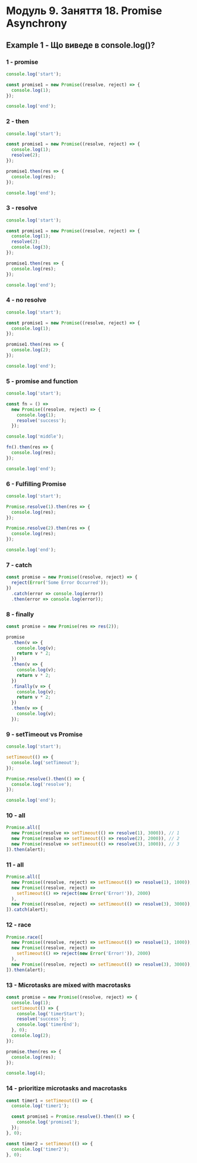# Модуль 9. Заняття 18. Promise Asynchrony

## Example 1 - Що виведе в console.log()?

### 1 - promise

```js
console.log('start');

const promise1 = new Promise((resolve, reject) => {
  console.log(1);
});

console.log('end');
```

### 2 - then

```js
console.log('start');

const promise1 = new Promise((resolve, reject) => {
  console.log(1);
  resolve(2);
});

promise1.then(res => {
  console.log(res);
});

console.log('end');
```

### 3 - resolve

```js
console.log('start');

const promise1 = new Promise((resolve, reject) => {
  console.log(1);
  resolve(2);
  console.log(3);
});

promise1.then(res => {
  console.log(res);
});

console.log('end');
```

### 4 - no resolve

```js
console.log('start');

const promise1 = new Promise((resolve, reject) => {
  console.log(1);
});

promise1.then(res => {
  console.log(2);
});

console.log('end');
```

### 5 - promise and function

```js
console.log('start');

const fn = () =>
  new Promise((resolve, reject) => {
    console.log(1);
    resolve('success');
  });

console.log('middle');

fn().then(res => {
  console.log(res);
});

console.log('end');
```

### 6 - Fulfilling Promise

```js
console.log('start');

Promise.resolve(1).then(res => {
  console.log(res);
});

Promise.resolve(2).then(res => {
  console.log(res);
});

console.log('end');
```

### 7 - catch

```js
const promise = new Promise((resolve, reject) => {
  reject(Error('Some Error Occurred'));
})
  .catch(error => console.log(error))
  .then(error => console.log(error));
```

### 8 - finally

```js
const promise = new Promise(res => res(2));

promise
  .then(v => {
    console.log(v);
    return v * 2;
  })
  .then(v => {
    console.log(v);
    return v * 2;
  })
  .finally(v => {
    console.log(v);
    return v * 2;
  })
  .then(v => {
    console.log(v);
  });
```

### 9 - setTimeout vs Promise

```js
console.log('start');

setTimeout(() => {
  console.log('setTimeout');
});

Promise.resolve().then(() => {
  console.log('resolve');
});

console.log('end');
```

### 10 - all

```js
Promise.all([
  new Promise(resolve => setTimeout(() => resolve(1), 3000)), // 1
  new Promise(resolve => setTimeout(() => resolve(2), 2000)), // 2
  new Promise(resolve => setTimeout(() => resolve(3), 1000)), // 3
]).then(alert);
```

### 11 - all

```js
Promise.all([
  new Promise((resolve, reject) => setTimeout(() => resolve(1), 1000)),
  new Promise((resolve, reject) =>
    setTimeout(() => reject(new Error('Error!')), 2000)
  ),
  new Promise((resolve, reject) => setTimeout(() => resolve(3), 3000)),
]).catch(alert);
```

### 12 - race

```js
Promise.race([
  new Promise((resolve, reject) => setTimeout(() => resolve(1), 1000)),
  new Promise((resolve, reject) =>
    setTimeout(() => reject(new Error('Error!')), 2000)
  ),
  new Promise((resolve, reject) => setTimeout(() => resolve(3), 3000)),
]).then(alert);
```

### 13 - Microtasks are mixed with macrotasks

```js
const promise = new Promise((resolve, reject) => {
  console.log(1);
  setTimeout(() => {
    console.log('timerStart');
    resolve('success');
    console.log('timerEnd');
  }, 0);
  console.log(2);
});

promise.then(res => {
  console.log(res);
});

console.log(4);
```

### 14 - prioritize microtasks and macrotasks

```js
const timer1 = setTimeout(() => {
  console.log('timer1');

  const promise1 = Promise.resolve().then(() => {
    console.log('promise1');
  });
}, 0);

const timer2 = setTimeout(() => {
  console.log('timer2');
}, 0);
```